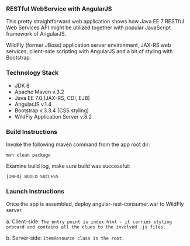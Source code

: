 ### RESTful WebService with AngularJS
This pretty straightforward web application shows how Java EE 7 RESTful Web Services API 
might be utilized together with popular JavaScript framework of AngularJS.

WildFly (former JBoss) application server environment, 
JAX-RS web services, client-side scripting with AngularJS and a bit of styling with Bootstrap.        

### Technology Stack
* JDK 8
* Apache Maven v.3.2
* Java EE 7.0 (JAX-RS, CDI, EJB)
* AngularJS v.1.4
* Bootstrap v.3.3.4 (CSS styling)
* WildFly Application Server v.8.2

### Build Instructions
Invoke the following maven command from the app root dir:

`mvn clean package`

Examine build log, make sure build was successful:

`[INFO] BUILD SUCCESS`

### Launch Instructions
Once the app is assembled, deploy angular-rest-consumer.war to WildFly server.

a. Client-side:
`The entry point is index.html - it carries styling onboard and contains all the clues to the involved .js files.` 
 
b. Server-side:
`ItemResource class is the root.`